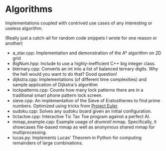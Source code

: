 Algorithms
==========

Implementations coupled with contrived use cases of any interesting or useless
algorithm.

(Really just a catch-all for random code snippets I wrote for one reason or
another)

- a\_star.cpp: Implementation and demonstration of the A\* algorithm on 2D grid
- BigNum.hpp: Include to use a highly-inefficient C++ big integer class.
- bternary.cpp: Converts an int into a list of balanced ternary digits. Why the hell would you want to do that? Good question!
- dijkstra.cpp: Implementations (of different time complexities) and sample application of Dijkstra's algorithm
- lockpatterns.cpp: Counts how many lock patterns there are in a traditional smart phone pattern lock screen.
- sieve.cpp: An implementation of the Sieve of Eratosthenes to find prime numbers. Optimized using tricks from [Project Euler](https://github.com/EaterOA/Euler).
- sudoku.cpp: Solves any sudoku board given an initial configuration.
- tictactoe.cpp: Interactive Tic Tac Toe program against a perfect AI.
- mmap_example.cpp: Example usage of *drumroll* mmap. Specifically, it showcases file-based mmap as well as anonymous shared mmap for multiprocessing.
- lucas.py: Implements Lucas' Theorem in Python for computing remainders of large combinations.
